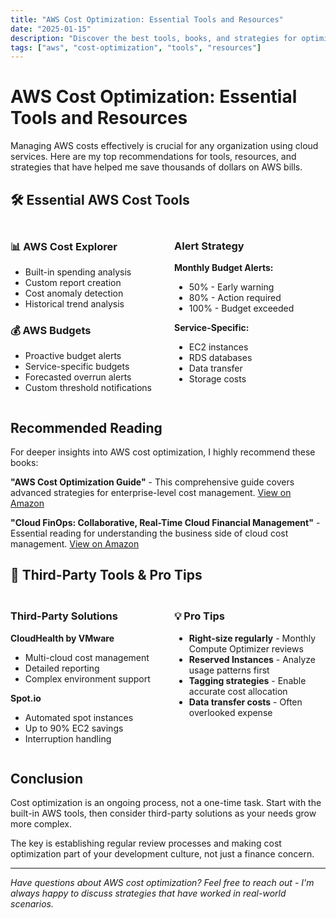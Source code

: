 ```yaml
---
title: "AWS Cost Optimization: Essential Tools and Resources"
date: "2025-01-15"
description: "Discover the best tools, books, and strategies for optimizing your AWS costs and reducing cloud spending."
tags: ["aws", "cost-optimization", "tools", "resources"]
---
```


# AWS Cost Optimization: Essential Tools and Resources

Managing AWS costs effectively is crucial for any organization using cloud services. Here are my top recommendations for tools, resources, and strategies that have helped me save thousands of dollars on AWS bills.

## 🛠️ Essential AWS Cost Tools

<div style="display: grid; grid-template-columns: 1fr 1fr; gap: 20px; margin: 20px 0;">
<div>

### 📊 AWS Cost Explorer
<ul>
<li>Built-in spending analysis</li>
<li>Custom report creation</li>
<li>Cost anomaly detection</li>
<li>Historical trend analysis</li>
</ul>

### 💰 AWS Budgets
<ul>
<li>Proactive budget alerts</li>
<li>Service-specific budgets</li>
<li>Forecasted overrun alerts</li>
<li>Custom threshold notifications</li>
</ul>

</div>
<div>

### Alert Strategy
<strong>Monthly Budget Alerts:</strong>
<ul>
<li>50% - Early warning</li>
<li>80% - Action required</li>
<li>100% - Budget exceeded</li>
</ul>

<strong>Service-Specific:</strong>
<ul>
<li>EC2 instances</li>
<li>RDS databases</li>
<li>Data transfer</li>
<li>Storage costs</li>
</ul>

</div>
</div>

## Recommended Reading

For deeper insights into AWS cost optimization, I highly recommend these books:

**"AWS Cost Optimization Guide"** - This comprehensive guide covers advanced strategies for enterprise-level cost management. [View on Amazon](https://amazon.com/dp/example123?tag=your-associate-tag)

**"Cloud FinOps: Collaborative, Real-Time Cloud Financial Management"** - Essential reading for understanding the business side of cloud cost management. [View on Amazon](https://amazon.com/dp/example456?tag=your-associate-tag)

## 🔧 Third-Party Tools & Pro Tips

<div style="display: grid; grid-template-columns: 1fr 1fr; gap: 20px; margin: 20px 0;">
<div>

### Third-Party Solutions
<strong>CloudHealth by VMware</strong>
<ul>
<li>Multi-cloud cost management</li>
<li>Detailed reporting</li>
<li>Complex environment support</li>
</ul>

<strong>Spot.io</strong>
<ul>
<li>Automated spot instances</li>
<li>Up to 90% EC2 savings</li>
<li>Interruption handling</li>
</ul>

</div>
<div>

### 💡 Pro Tips
<ul>
<li><strong>Right-size regularly</strong> - Monthly Compute Optimizer reviews</li>
<li><strong>Reserved Instances</strong> - Analyze usage patterns first</li>
<li><strong>Tagging strategies</strong> - Enable accurate cost allocation</li>
<li><strong>Data transfer costs</strong> - Often overlooked expense</li>
</ul>

</div>
</div>

## Conclusion

Cost optimization is an ongoing process, not a one-time task. Start with the built-in AWS tools, then consider third-party solutions as your needs grow more complex.

The key is establishing regular review processes and making cost optimization part of your development culture, not just a finance concern.

---

*Have questions about AWS cost optimization? Feel free to reach out - I'm always happy to discuss strategies that have worked in real-world scenarios.*